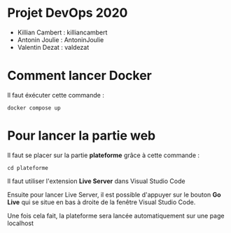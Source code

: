 # Projet DevOps 2020

- Killian Cambert : killiancambert
- Antonin Joulie : AntoninJoulie
- Valentin Dezat : valdezat

# Comment lancer Docker

Il faut éxécuter cette commande :

`docker compose up`

# Pour lancer la partie web

Il faut se placer sur la partie **plateforme** grâce à cette commande :

`cd plateforme`

Il faut utiliser l'extension **Live Server** dans Visual Studio Code

Ensuite pour lancer Live Server, il est possible d'appuyer sur le bouton **Go Live** qui se situe en bas à droite de la fenêtre Visual Studio Code.

Une fois cela fait, la plateforme sera lancée automatiquement sur une page localhost
